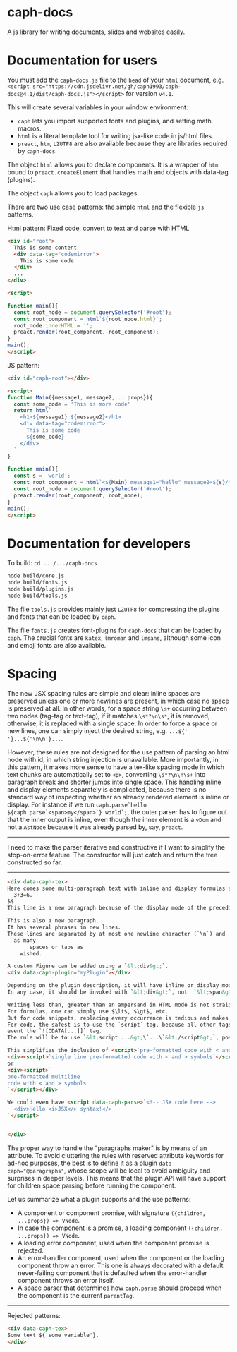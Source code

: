 # caph-docs

A js library for writing documents, slides and websites easily.

# Documentation for users

You must add the `caph-docs.js` file to the `head` of your `html` document, e.g. `<script src="https://cdn.jsdelivr.net/gh/caph1993/caph-docs@4.1/dist/caph-docs.js"></script>` for version `v4.1`.

This will create several variables in your window environment:
 - `caph` lets you import supported fonts and plugins, and setting math macros.
 - `html` is a literal template tool for writing jsx-like code in js/html files.
 - `preact`, `htm`, `LZUTF8` are also available because they are libraries required by `caph-docs`.

The object `html` allows you to declare components. It is a wrapper of `htm` bound to `preact.createElement` that handles math and objects with data-tag (plugins).

The object `caph` allows you to load packages.

There are two use case patterns: the simple `html` and the flexible `js` patterns.

Html pattern: Fixed code, convert to text and parse with HTML

```html
<div id="root">
  This is some content
  <div data-tag="codemirror">
    This is some code
  </div>
  ...
</div>

<script>

function main(){
  const root_node = document.querySelector('#root');
  const root_component = html`${root_node.html}`;
  root_node.innerHTML = '';
  preact.render(root_component, root_component);
}
main();
</script>
```

JS pattern:

```html
<div id="caph-root"></div>

<script>
function Main({message1, message2, ...props}){
  const some_code = 'This is more code'
  return html`
    <h1>${message1} ${message2}</h1>
    <div data-tag="codemirror">
      This is some code
      ${some_code}
    </div>
  `
}

function main(){
  const s = 'world';
  const root_component = html`<${Main} message1="hello" message2=${s}/>`;
  const root_node = document.querySelector('#root');
  preact.render(root_component, root_node);
}
main();
</script>
```



# Documentation for developers

To build: `cd .../.../caph-docs`

```sh
node build/core.js
node build/fonts.js
node build/plugins.js
node build/tools.js
```

The file `tools.js` provides mainly just `LZUTF8` for compressing the plugins and fonts that can be loaded by `caph`.

The file `fonts.js` creates font-plugins for `caph-docs` that can be loaded by `caph`.
The crucial fonts are `katex`, `lmroman` and `lmsans`, although some icon and emoji fonts are also available.


# Spacing

The new JSX spacing rules are simple and clear: inline spaces are preserved unless one or more newlines are present, in which case no space is preserved at all.
In other words, for a space string `\s+` occurring between two nodes (tag-tag or text-tag), if it matches `\s*?\n\s*`, it is removed, otherwise, it is replaced with a single space.
In order to force a space or new lines, one can simply inject the desired string, e.g. `...${' '}...${'\n\n'}...`.

However, these rules are not designed for the use pattern of parsing an html node with id, in which string injection is unavailable.
More importantly, in this pattern, it makes more sense to have a tex-like spacing mode in which text chunks are automatically set to `<p>`, converting `\s*?\n\n\s+` into paragraph break and shorter jumps into single space.
This handling inline and display elements separately is complicated, because there is no standard way of inspecting whether an already rendered element is inline or display.
For instance if we run ```caph.parse`hello ${caph.parse`<span>my</span>`} world`;```, the outer parser has to figure out that the inner output is inline, even though the inner element is a `vDom` and not a `AstNode` because it was already parsed by, say, `preact`.


---

I need to make the parser iterative and constructive if I want to simplify the stop-on-error feature.
The constructor will just catch and return the tree constructed so far. 

---



```html
<div data-caph-tex>
Here comes some multi-paragraph text with inline and display formulas such as $2+2=4$ and $$
  3+3=6.
$$
This line is a new paragraph because of the display mode of the preceding formula.

This is also a new paragraph.
It has several phrases in new lines.
These lines are separated by at most one newline character (`\n`) and
  as many
       spaces or tabs as   
    wished.

A custom Figure can be added using a `&lt;div&gt;`.
<div data-caph-plugin="myPlugin"></div>

Depending on the plugin description, it will have inline or display mode behavior.
In any case, it should be invoked with `&lt;div&gt;`, not  `&lt;span&gt;`.

Writing less than, greater than an ampersand in HTML mode is not straightforward.
For formulas, one can simply use $\lt$, $\gt$, etc.
But for code snippets, replacing every occurrence is tedious and makes reading the formulas difficult.
For code, the safest is to use the `script` tag, because all other tags have problems with `&lt;`,
event the `![CDATA[...]]` tag.
The rule will be to use `&lt;script ...&gt;\`...\`&lt;/script&gt;`, possibly with spaces between the tags ends and the open-close backticks, or with `String.raw`, and with the only restriction of not using `&lt;/script&gt;` inside the code itself, which is not a restriction of our parser, but more generally of HTML, as noted in some Firefox tests.

This simplifies the inclusion of <script>`pre-formatted code with < and > symbols`</script>, be it inline or in display mode:
<div><script>`single line pre-formatted code with < and > symbols`</script></div>
or
<div><script>`
pre-formatted multiline
code with < and > symbols
`</script></div>

We could even have <script data-caph-parse>`<!-- JSX code here -->
  <div>Hello <i>JSX</> syntax!</>
`</script>


</div>
```

The proper way to handle the "paragraphs maker" is by means of an attribute.
To avoid cluttering the rules with reserved attribute keywords for ad-hoc purposes, the best is to define it as a plugin `data-caph="@paragraphs"`, whose scope will be local to avoid ambiguity and surprises in deeper levels.
This means that the plugin API will have support for children space parsing before running the component.

Let us summarize what a plugin supports and the use patterns:
 - A component or component promise, with signature `({children, ...props}) => VNode`.
 - In case the component is a promise, a loading component `({children, ...props}) => VNode`.
 - A loading error component, used when the component promise is rejected.
 - An error-handler component, used when the component or the loading component throw an error. This one is always decorated with a default never-failing component that is defaulted when the error-handler component throws an error itself.
 - A space parser that determines how `caph.parse` should proceed when the component is the current `parentTag`.


---

Rejected patterns:

```html
<div data-caph-tex>
Some text ${'some variable'}.
</div>
```
